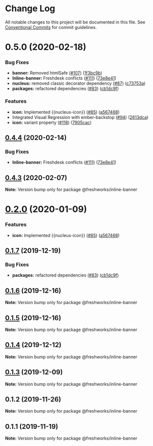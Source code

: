 # Change Log

All notable changes to this project will be documented in this file.
See [Conventional Commits](https://conventionalcommits.org) for commit guidelines.

# 0.5.0 (2020-02-18)


### Bug Fixes

* **banner:** Removed htmlSafe ([#107](https://github.com/freshdesk/nucleus/issues/107)) ([1f3bc9b](https://github.com/freshdesk/nucleus/commit/1f3bc9b84f374ba194cfa66d386c978fd33d2213))
* **Inline-banner:** Freshdesk conflicts ([#111](https://github.com/freshdesk/nucleus/issues/111)) ([73e8e41](https://github.com/freshdesk/nucleus/commit/73e8e41ca5b52e5d612497c37f225543a04d4422))
* **nucleus:** removed classic decorator dependency ([#87](https://github.com/freshdesk/nucleus/issues/87)) ([c73753a](https://github.com/freshdesk/nucleus/commit/c73753a7c7566be81a5d7caf9376e3f61ab8ad2b))
* **packages:** refactored dependencies ([#83](https://github.com/freshdesk/nucleus/issues/83)) ([cb1dc9f](https://github.com/freshdesk/nucleus/commit/cb1dc9f0e9c3f53cfdd78a072e92cc454be17c60))


### Features

* **icon:** Implemented {{nucleus-icon}} ([#85](https://github.com/freshdesk/nucleus/issues/85)) ([a567468](https://github.com/freshdesk/nucleus/commit/a5674681147082f5f9790738cec1d632cac5debe))
* Integrated Visual Regression with ember-backstop ([#94](https://github.com/freshdesk/nucleus/issues/94)) ([2613dca](https://github.com/freshdesk/nucleus/commit/2613dca9f32f647eb07cbece58bf55a4398beb35))
* **icon:** variant property ([#118](https://github.com/freshdesk/nucleus/issues/118)) ([7905cac](https://github.com/freshdesk/nucleus/commit/7905cac643897074a1276e79dc10f35d6a3003c4))





## [0.4.4](https://github.com/freshdesk/nucleus/compare/@freshworks/inline-banner@0.4.3...@freshworks/inline-banner@0.4.4) (2020-02-14)


### Bug Fixes

* **Inline-banner:** Freshdesk conflicts ([#111](https://github.com/freshdesk/nucleus/issues/111)) ([73e8e41](https://github.com/freshdesk/nucleus/commit/73e8e41ca5b52e5d612497c37f225543a04d4422))





## [0.4.3](https://github.com/freshdesk/nucleus/compare/@freshworks/inline-banner@0.4.2...@freshworks/inline-banner@0.4.3) (2020-02-07)

**Note:** Version bump only for package @freshworks/inline-banner





# [0.2.0](https://github.com/freshdesk/nucleus/compare/@freshworks/inline-banner@0.1.7...@freshworks/inline-banner@0.2.0) (2020-01-09)


### Features

* **icon:** Implemented {{nucleus-icon}} ([#85](https://github.com/freshdesk/nucleus/issues/85)) ([a567468](https://github.com/freshdesk/nucleus/commit/a5674681147082f5f9790738cec1d632cac5debe))





## [0.1.7](https://github.com/freshdesk/nucleus/compare/@freshworks/inline-banner@0.1.6...@freshworks/inline-banner@0.1.7) (2019-12-19)


### Bug Fixes

* **packages:** refactored dependencies ([#83](https://github.com/freshdesk/nucleus/issues/83)) ([cb1dc9f](https://github.com/freshdesk/nucleus/commit/cb1dc9f0e9c3f53cfdd78a072e92cc454be17c60))





## [0.1.6](https://github.com/freshdesk/nucleus/compare/@freshworks/inline-banner@0.1.5...@freshworks/inline-banner@0.1.6) (2019-12-16)

**Note:** Version bump only for package @freshworks/inline-banner





## [0.1.5](https://github.com/freshdesk/nucleus/compare/@freshworks/inline-banner@0.1.4...@freshworks/inline-banner@0.1.5) (2019-12-16)

**Note:** Version bump only for package @freshworks/inline-banner





## [0.1.4](https://github.com/freshdesk/nucleus/compare/@freshworks/inline-banner@0.1.3...@freshworks/inline-banner@0.1.4) (2019-12-12)

**Note:** Version bump only for package @freshworks/inline-banner





## [0.1.3](https://github.com/freshdesk/nucleus/compare/@freshworks/inline-banner@0.1.2...@freshworks/inline-banner@0.1.3) (2019-12-09)

**Note:** Version bump only for package @freshworks/inline-banner





## 0.1.2 (2019-11-26)

**Note:** Version bump only for package @freshworks/inline-banner





## 0.1.1 (2019-11-19)

**Note:** Version bump only for package @freshworks/inline-banner
